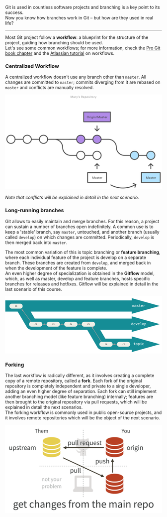 Git is used in countless software projects and branching is a key point to its success.  
Now you know how branches work in Git – but how are they used in real life?

---

Most Git project follow a **workflow**: a blueprint for the structure of the project, guiding how branching should be used.  
Let's see some common workflows; for more information, check the [Pro Git book chapter][1] and the [Atlassian tutorial][2] on workflows.

### Centralized Workflow

A centralized workflow doesn't use any branch other than `master`. All changes are committed to `master`; commits diverging from it are rebased on `master` and conflicts are manually resolved.

![](./assets/centralized.svg)

*Note that conflicts will be explained in detail in the next scenario.*

### Long-running branches

Git allows to easily maintain and merge branches. For this reason, a project can sustain a number of branches open indefinitely. A common use is to keep a 'stable' branch, say `master`, untouched, and another branch (usually called `develop`) on which changes are committed. Periodically, `develop` is then merged back into `master`.  

The most common variation of this is topic branching or **feature branching**, where each individual feature of the project is develop on a separate branch. These branches are created from `develop`, and merged back in when the development of the feature is complete.  
An even higher degree of specialization is obtained in the **Gitflow** model, which, as well as master, develop and feature branches, hosts specific branches for releases and hotfixes. Gitflow will be explained in detail in the last scenario of this course.

![](./assets/lrbranches.png)

### Forking

The last workflow is radically different, as it involves creating a complete copy of a remote repository, called a **fork**. Each fork of the original repository is completely independent and private to a single developer, adding an even higher degree of separation. Each fork can still implement another branching model (like feature branching) internally; features are then brought to the original repository via pull requests, which will be explained in detail the next scenarios.  
The forking workflow is commonly used in public open-source projects, and it involves remote repositories which will be the object of the next scenario.

![](./assets/fork.png)

[1]: https://git-scm.com/book/en/v2/Git-Branching-Branching-Workflows
[2]: https://www.atlassian.com/git/tutorials/comparing-workflows
